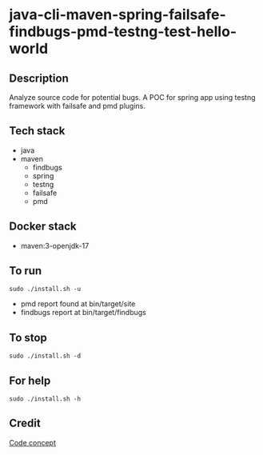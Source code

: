 # java-cli-maven-spring-failsafe-findbugs-pmd-testng-test-hello-world

## Description
Analyze source code for potential bugs.
A POC for spring app using testng
framework with failsafe and
pmd plugins.

## Tech stack
- java
- maven
	- findbugs
  - spring
  - testng
  - failsafe
  - pmd

## Docker stack
- maven:3-openjdk-17

## To run
`sudo ./install.sh -u`
- pmd report found at bin/target/site
- findbugs report at bin/target/findbugs

## To stop
`sudo ./install.sh -d`

## For help
`sudo ./install.sh -h`

## Credit
[Code concept](https://github.com/eugenp/tutorials/tree/master/testing-modules/testng)
